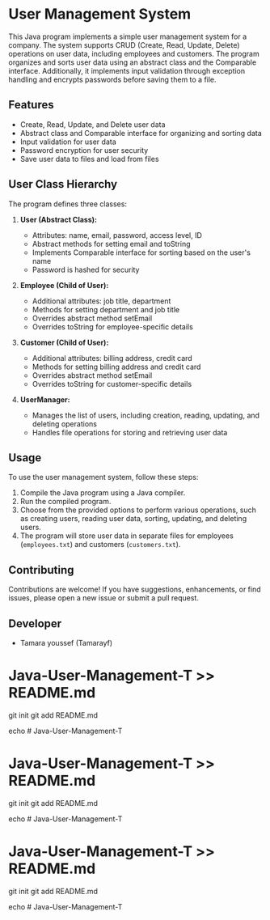 # User Management System

This Java program implements a simple user management system for a company. The system supports CRUD (Create, Read, Update, Delete) operations on user data, including employees and customers. The program organizes and sorts user data using an abstract class and the Comparable interface. Additionally, it implements input validation through exception handling and encrypts passwords before saving them to a file.

## Features

- Create, Read, Update, and Delete user data
- Abstract class and Comparable interface for organizing and sorting data
- Input validation for user data
- Password encryption for user security
- Save user data to files and load from files



## User Class Hierarchy

The program defines three classes:

1. **User (Abstract Class):**
    - Attributes: name, email, password, access level, ID
    - Abstract methods for setting email and toString
    - Implements Comparable interface for sorting based on the user's name
    - Password is hashed for security

2. **Employee (Child of User):**
    - Additional attributes: job title, department
    - Methods for setting department and job title
    - Overrides abstract method setEmail
    - Overrides toString for employee-specific details

3. **Customer (Child of User):**
    - Additional attributes: billing address, credit card
    - Methods for setting billing address and credit card
    - Overrides abstract method setEmail
    - Overrides toString for customer-specific details

4. **UserManager:**
    - Manages the list of users, including creation, reading, updating, and deleting operations
    - Handles file operations for storing and retrieving user data


## Usage

To use the user management system, follow these steps:

1. Compile the Java program using a Java compiler.
2. Run the compiled program.
3. Choose from the provided options to perform various operations, such as creating users, reading user data, sorting, updating, and deleting users.
4. The program will store user data in separate files for employees (`employees.txt`) and customers (`customers.txt`).


## Contributing

Contributions are welcome! If you have suggestions, enhancements, or find issues, please open a new issue or submit a pull request.

## Developer

- Tamara youssef (Tamarayf)

# Java-User-Management-T >> README.md
git init
git add README.md

 echo # Java-User-Management-T
# Java-User-Management-T >> README.md
git init
git add README.md



echo # Java-User-Management-T
# Java-User-Management-T >> README.md
git init
git add README.md 


echo # Java-User-Management-T

